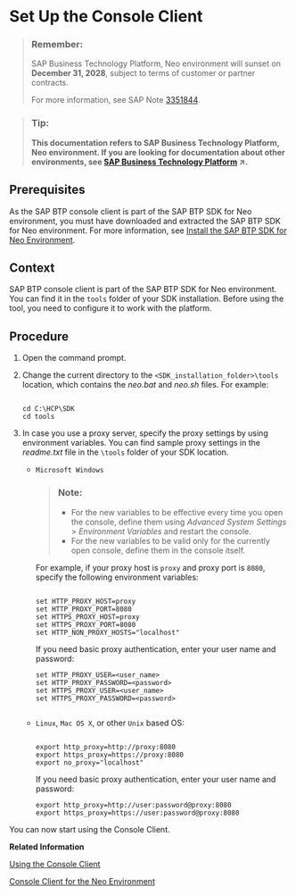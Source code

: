<!-- loio7613dee4711e1014839a8273b0e91070 -->

# Set Up the Console Client

> ### Remember:  
> SAP Business Technology Platform, Neo environment will sunset on **December 31, 2028**, subject to terms of customer or partner contracts.
> 
> For more information, see SAP Note [3351844](https://me.sap.com/notes/3351844).

> ### Tip:  
> **This documentation refers to SAP Business Technology Platform, Neo environment. If you are looking for documentation about other environments, see [SAP Business Technology Platform](https://help.sap.com/viewer/65de2977205c403bbc107264b8eccf4b/Cloud/en-US/6a2c1ab5a31b4ed9a2ce17a5329e1dd8.html "SAP Business Technology Platform (SAP BTP) is an integrated offering comprised of the following technology portfolios: application development; process automation; integration; data, analytics, and enterprise planning; artificial intelligence. The platform offers users the ability to turn data into business value, compose end-to-end business processes, connect entire IT landscapes, and personalize, build and extend SAP applications. This reduces the overall total cost of ownership maintaining SAP landscapes and third-party software across end-to-end business processes.") :arrow_upper_right:.**



## Prerequisites

As the SAP BTP console client is part of the SAP BTP SDK for Neo environment, you must have downloaded and extracted the SAP BTP SDK for Neo environment. For more information, see [Install the SAP BTP SDK for Neo Environment](install-the-sap-btp-sdk-for-neo-environment-7613843.md).



<a name="loio7613dee4711e1014839a8273b0e91070__section_7D2269378D8046A996B6657F6A4F3F9E"/>

## Context

SAP BTP console client is part of the SAP BTP SDK for Neo environment. You can find it in the `tools` folder of your SDK installation. Before using the tool, you need to configure it to work with the platform.



<a name="loio7613dee4711e1014839a8273b0e91070__section_8DE5CE0C332A4C37BF794E0112EA77B3"/>

## Procedure

1.  Open the command prompt.
2.  Change the current directory to the `<SDK_installation_folder>\tools` location, which contains the *neo.bat* and *neo.sh* files. For example:

    ```
    
    cd C:\HCP\SDK
    cd tools
    
    ```

3.  In case you use a proxy server, specify the proxy settings by using environment variables. You can find sample proxy settings in the *readme.txt* file in the `\tools` folder of your SDK location.
    -   `Microsoft Windows` 

        > ### Note:  
        > -   For the new variables to be effective every time you open the console, define them using *Advanced System Settings* \> *Environment Variables* and restart the console.
        > -   For the new variables to be valid only for the currently open console, define them in the console itself.

        For example, if your proxy host is `proxy` and proxy port is `8080`, specify the following environment variables:

        ```
        
        set HTTP_PROXY_HOST=proxy
        set HTTP_PROXY_PORT=8080
        set HTTPS_PROXY_HOST=proxy
        set HTTPS_PROXY_PORT=8080
        set HTTP_NON_PROXY_HOSTS="localhost"
        
        ```

        If you need basic proxy authentication, enter your user name and password:

        ```
        set HTTP_PROXY_USER=<user_name>
        set HTTP_PROXY_PASSWORD=<password>
        set HTTPS_PROXY_USER=<user_name>
        set HTTPS_PROXY_PASSWORD=<password>
        
        
        ```

    -   `Linux`, `Mac OS X`, or other `Unix` based OS:

        ```
        
        export http_proxy=http://proxy:8080
        export https_proxy=https://proxy:8080
        export no_proxy="localhost"
        
        ```

        If you need basic proxy authentication, enter your user name and password:

        ```
        export http_proxy=http://user:password@proxy:8080
        export https_proxy=https://user:password@proxy:8080
        
        ```



You can now start using the Console Client.

**Related Information**  


[Using the Console Client](../50-administration-and-ops-neo/using-the-console-client-8900b22.md "You execute a console client command by entering neo <command name> with the appropriate parameters. To list all parameters available for the respective command, execute neo help <command name>.")

[Console Client for the Neo Environment](../50-administration-and-ops-neo/console-client-for-the-neo-environment-7613230.md)

